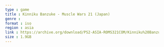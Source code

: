 ```yaml
---
type : game
title : Kinniku Banzuke - Muscle Wars 21 (Japan)
genre : 
format : iso
region : asia
link : https://archive.org/download/PS2-ASIA-ROMS321COM/Kinniku%20Banzuke%20-%20Muscle%20Wars%2021%20%28Japan%29.7z
size : 1.9GB
---
```

